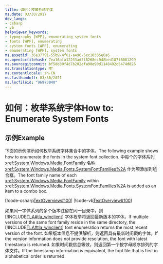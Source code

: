 ```yaml
---
title: 如何：枚举系统字体
ms.date: 03/30/2017
dev_langs:
- csharp
- vb
helpviewer_keywords:
- typography [WPF], enumerating system fonts
- fonts [WPF], enumerating
- system fonts [WPF], enumerating
- enumerating [WPF], system fonts
ms.assetid: 36e37791-55b9-4f01-a496-5cc10335e6a6
ms.openlocfilehash: 7ea16afa12233ad5f8268ec048bed187f6081299
ms.sourcegitcommit: bf5dd80f4d7b202afa90e90d1148402c5474d826
ms.translationtype: MT
ms.contentlocale: zh-CN
ms.lasthandoff: 03/30/2021
ms.locfileid: "96973040"
---
```

# <a name="how-to-enumerate-system-fonts"></a><span data-ttu-id="ef9cc-102">如何：枚举系统字体</span><span class="sxs-lookup"><span data-stu-id="ef9cc-102">How to: Enumerate System Fonts</span></span>
## <a name="example"></a><span data-ttu-id="ef9cc-103">示例</span><span class="sxs-lookup"><span data-stu-id="ef9cc-103">Example</span></span>  
 <span data-ttu-id="ef9cc-104">下面的示例演示如何枚举系统字体集合中的字体。</span><span class="sxs-lookup"><span data-stu-id="ef9cc-104">The following example shows how to enumerate the fonts in the system font collection.</span></span> <span data-ttu-id="ef9cc-105">中每个的字体系列 <xref:System.Windows.Media.FontFamily> 名称 <xref:System.Windows.Media.Fonts.SystemFontFamilies%2A> 作为项添加到组合框。</span><span class="sxs-lookup"><span data-stu-id="ef9cc-105">The font family name of each <xref:System.Windows.Media.FontFamily> within <xref:System.Windows.Media.Fonts.SystemFontFamilies%2A> is added as an item to a combo box.</span></span>  
  
 [!code-csharp[TextOverview#100](~/samples/snippets/csharp/VS_Snippets_Wpf/TextOverview/CSharp/Window1.xaml.cs#100)]
 [!code-vb[TextOverview#100](~/samples/snippets/visualbasic/VS_Snippets_Wpf/TextOverview/visualbasic/window1.xaml.vb#100)]  
  
 <span data-ttu-id="ef9cc-106">如果同一字体系列的多个版本驻留在同一目录中，则 [!INCLUDE[TLA#tla_winclient](../../../includes/tlasharptla-winclient-md.md)] 字体枚举将返回最新版本的字体。</span><span class="sxs-lookup"><span data-stu-id="ef9cc-106">If multiple versions of the same font family reside in the same directory, the [!INCLUDE[TLA#tla_winclient](../../../includes/tlasharptla-winclient-md.md)] font enumeration returns the most recent version of the font.</span></span> <span data-ttu-id="ef9cc-107">如果版本信息不提供解析，则返回具有最新时间戳的字体。</span><span class="sxs-lookup"><span data-stu-id="ef9cc-107">If the version information does not provide resolution, the font with latest timestamp is returned.</span></span> <span data-ttu-id="ef9cc-108">如果时间戳信息等效，则返回第一个按字母顺序排列的字体文件。</span><span class="sxs-lookup"><span data-stu-id="ef9cc-108">If the timestamp information is equivalent, the font file that is first in alphabetical order is returned.</span></span>
